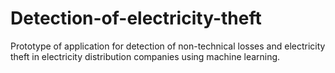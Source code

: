 # Detection-of-electricity-theft
Prototype of application for detection of non-technical losses and electricity theft in electricity distribution companies using machine learning.
